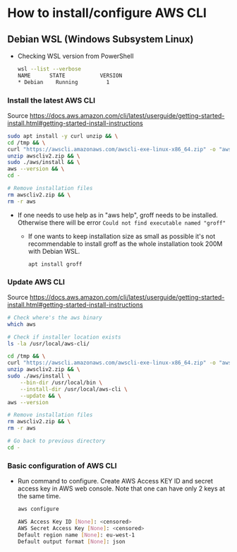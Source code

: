 # How to install/configure AWS CLI

## Debian WSL (Windows Subsystem Linux)

* Checking WSL version from PowerShell

    ~~~sh
    wsl --list --verbose
    NAME      STATE           VERSION
    * Debian    Running         1
    ~~~

### Install the latest AWS CLI

Source <https://docs.aws.amazon.com/cli/latest/userguide/getting-started-install.html#getting-started-install-instructions>

~~~sh
sudo apt install -y curl unzip && \
cd /tmp && \
curl "https://awscli.amazonaws.com/awscli-exe-linux-x86_64.zip" -o "awscliv2.zip" && \
unzip awscliv2.zip && \
sudo ./aws/install && \
aws --version && \
cd -

# Remove installation files
rm awscliv2.zip && \
rm -r aws
~~~

* If one needs to use help as in "aws help", groff needs to be installed. Otherwise there will be error `Could not find executable named "groff"`
  * If one wants to keep installation size as small as possible it's not recommendable to install groff as the whole installation took 200M with Debian WSL.

    ~~~<h>
    apt install groff
    ~~~

### Update AWS CLI

Source <https://docs.aws.amazon.com/cli/latest/userguide/getting-started-install.html#getting-started-install-instructions>

~~~sh
# Check where's the aws binary
which aws

# Check if installer location exists
ls -la /usr/local/aws-cli/

cd /tmp && \
curl "https://awscli.amazonaws.com/awscli-exe-linux-x86_64.zip" -o "awscliv2.zip" && \
unzip awscliv2.zip && \
sudo ./aws/install \
    --bin-dir /usr/local/bin \
    --install-dir /usr/local/aws-cli \
    --update && \
aws --version

# Remove installation files
rm awscliv2.zip && \
rm -r aws

# Go back to previous directory
cd -
~~~


### Basic configuration of AWS CLI

* Run command to configure. Create AWS Access KEY ID and secret access key in AWS web console. Note that one can have only 2 keys at the same time.

    ~~~sh
    aws configure

    AWS Access Key ID [None]: <censored>
    AWS Secret Access Key [None]: <censored>
    Default region name [None]: eu-west-1
    Default output format [None]: json
    ~~~
